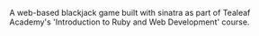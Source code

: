A web-based blackjack game built with sinatra as part of Tealeaf Academy's 'Introduction to Ruby and Web Development' course.
